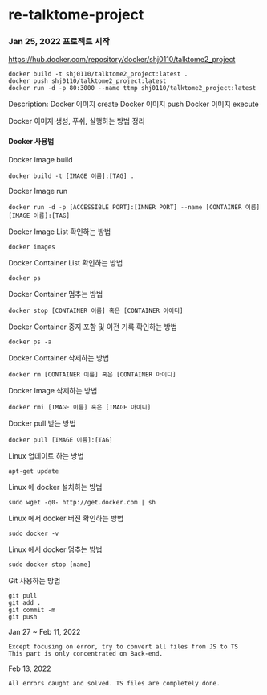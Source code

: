 # re-talktome-project

### Jan 25, 2022 프로젝트 시작
https://hub.docker.com/repository/docker/shj0110/talktome2_project

```
docker build -t shj0110/talktome2_project:latest .
docker push shj0110/talktome2_project:latest
docker run -d -p 80:3000 --name ttmp shj0110/talktome2_project:latest
```
Description:
Docker 이미지 create
Docker 이미지 push
Docker 이미지 execute

Docker 이미지 생성, 푸쉬, 실행하는 방법 정리

#### Docker 사용법
Docker Image build
```
docker build -t [IMAGE 이름]:[TAG] .
```

Docker Image run
```
docker run -d -p [ACCESSIBLE PORT]:[INNER PORT] --name [CONTAINER 이름] [IMAGE 이름]:[TAG]
```

Docker Image List 확인하는 방법
```
docker images
```

Docker Container List 확인하는 방법
```
docker ps
```

Docker Container 멈추는 방법
```
docker stop [CONTAINER 이름] 혹은 [CONTAINER 아이디]
```

Docker Container 중지 포함 및 이전 기록 확인하는 방법
```
docker ps -a
```

Docker Container 삭제하는 방법
```
docker rm [CONTAINER 이름] 혹은 [CONTAINER 아이디]
```

Docker Image 삭제하는 방법
```
docker rmi [IMAGE 이름] 혹은 [IMAGE 아이디]
```

Docker pull 받는 방법
```
docker pull [IMAGE 이름]:[TAG]
```

Linux 업데이트 하는 방법
```
apt-get update
```

Linux 에 docker 설치하는 방법
```
sudo wget -q0- http://get.docker.com | sh
```

Linux 에서 docker 버전 확인하는 방법
``` 
sudo docker -v
```

Linux 에서 docker 멈추는 방법
```
sudo docker stop [name]
```

Git 사용하는 방법
```
git pull
git add .
git commit -m
git push
```

Jan 27 ~ Feb 11, 2022
```
Except focusing on error, try to convert all files from JS to TS
This part is only concentrated on Back-end.
```

Feb 13, 2022
```
All errors caught and solved. TS files are completely done.
```
